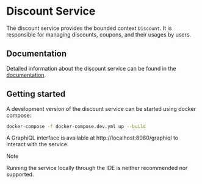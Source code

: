# Discount Service

The discount service provides the bounded context `Discount`. It is responsible for managing discounts, coupons, and their usages by users.

## Documentation

Detailed information about the discount service can be found in the [documentation](https://misarch.github.io/docs/docs/dev-manuals/services/discount).


## Getting started

A development version of the discount service can be started using docker compose:

```bash
docker-compose -f docker-compose.dev.yml up --build
```
A GraphiQL interface is available at http://localhost:8080/graphiql to interact with the service.

> [!NOTE]
> Running the service locally through the IDE is neither recommended nor supported.